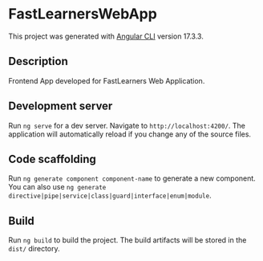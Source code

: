 # FastLearnersWebApp

This project was generated with [Angular CLI](https://github.com/angular/angular-cli) version 17.3.3.

## Description

Frontend App developed for FastLearners Web Application.

## Development server

Run `ng serve` for a dev server. Navigate to `http://localhost:4200/`. The application will automatically reload if you change any of the source files.

## Code scaffolding

Run `ng generate component component-name` to generate a new component. You can also use `ng generate directive|pipe|service|class|guard|interface|enum|module`.

## Build

Run `ng build` to build the project. The build artifacts will be stored in the `dist/` directory.


